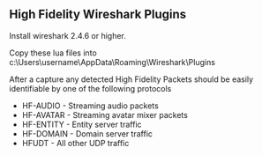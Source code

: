 High Fidelity Wireshark Plugins
---------------------------------

Install wireshark 2.4.6 or higher.

Copy these lua files into c:\Users\username\AppData\Roaming\Wireshark\Plugins

After a capture any detected High Fidelity Packets should be easily identifiable by one of the following protocols

* HF-AUDIO - Streaming audio packets
* HF-AVATAR - Streaming avatar mixer packets
* HF-ENTITY - Entity server traffic
* HF-DOMAIN - Domain server traffic
* HFUDT - All other UDP traffic
